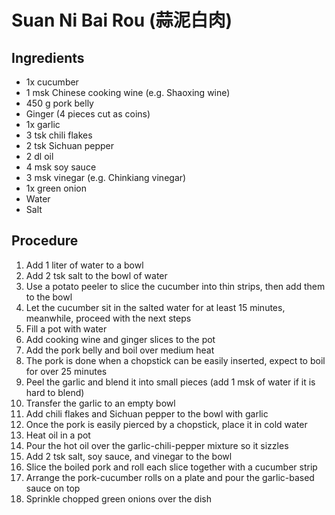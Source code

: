# Suan Ni Bai Rou (蒜泥白肉)
## Ingredients
- 1x cucumber
- 1 msk Chinese cooking wine (e.g. Shaoxing wine)
- 450 g pork belly
- Ginger (4 pieces cut as coins)
- 1x garlic
- 3 tsk chili flakes
- 2 tsk Sichuan pepper
- 2 dl oil
- 4 msk soy sauce
- 3 msk vinegar (e.g. Chinkiang vinegar)
- 1x green onion
- Water
- Salt
## Procedure
1. Add 1 liter of water to a bowl
2. Add 2 tsk salt to the bowl of water
3. Use a potato peeler to slice the cucumber into thin strips, then add them to the bowl
4. Let the cucumber sit in the salted water for at least 15 minutes, meanwhile, proceed with the next steps
5. Fill a pot with water
6. Add cooking wine and ginger slices to the pot
7. Add the pork belly and boil over medium heat
8. The pork is done when a chopstick can be easily inserted, expect to boil for over 25 minutes
9. Peel the garlic and blend it into small pieces (add 1 msk of water if it is hard to blend)
10. Transfer the garlic to an empty bowl
11. Add chili flakes and Sichuan pepper to the bowl with garlic
12. Once the pork is easily pierced by a chopstick, place it in cold water
13. Heat oil in a pot
14. Pour the hot oil over the garlic-chili-pepper mixture so it sizzles
15. Add 2 tsk salt, soy sauce, and vinegar to the bowl
16. Slice the boiled pork and roll each slice together with a cucumber strip
17. Arrange the pork-cucumber rolls on a plate and pour the garlic-based sauce on top
18. Sprinkle chopped green onions over the dish
